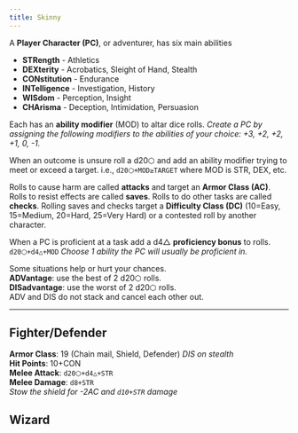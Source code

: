 ```yaml
---
title: Skinny
---
```

A **Player Character (PC)**, or adventurer, has six main abilities

 - **STRength** - Athletics
 - **DEXterity** - Acrobatics, Sleight of Hand, Stealth
 - **CONstitution** - Endurance
 - **INTelligence** - Investigation, History
 - **WISdom** - Perception, Insight
 - **CHArisma** - Deception, Intimidation, Persuasion

Each has an **ability modifier** (MOD) to altar dice rolls. _Create a PC by assigning the following modifiers to the abilities of your choice: +3, +2, +2, +1, 0, -1._

When an outcome is unsure roll a d20⬡ and add an ability modifier trying to meet or exceed a target. i.e., `d20⬡+MOD≥TARGET` where MOD is STR, DEX, etc.

Rolls to cause harm are called **attacks** and target an **Armor Class (AC)**. Rolls to resist effects are called **saves**.  Rolls to do other tasks are called **checks**. Rolling saves and checks target a **Difficulty Class (DC)** (10=Easy, 15=Medium, 20=Hard, 25=Very Hard) or a contested roll by another character.

When a PC is proficient at a task add a d4△ **proficiency bonus** to rolls. `d20⬡+d4△+MOD` _Choose 1 ability the PC will usually be proficient in._

Some situations help or hurt your chances.  
**ADVantage**: use the best of 2 d20⬡ rolls.  
**DISadvantage**: use the worst of 2 d20⬡ rolls.  
ADV and DIS do not stack and cancel each other out. 

----------

## Fighter/Defender  
**Armor Class**: 19 (Chain mail, Shield, Defender) _DIS on stealth_  
**Hit Points**: 10+CON  
**Melee Attack**: `d20⬡+d4△+STR`  
**Melee Damage**: `d8+STR`  
_Stow the shield for -2AC and `d10+STR` damage_

## Wizard
